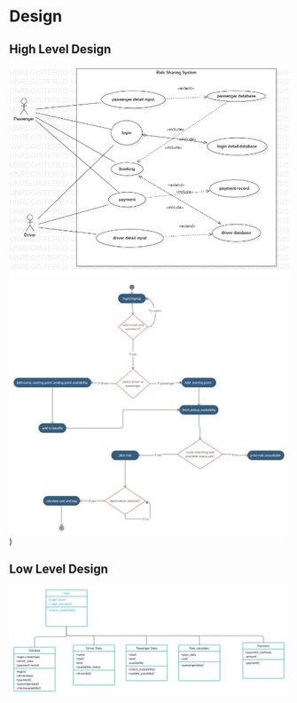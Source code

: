 # Design

## High Level Design 

![HighLevelStructuralDiagram](UseCaseDiagram1.png)
![HighLevelBehaviouralDiagram](behaviourdiag2.png))

## Low Level Design 

![FeaturesLevelStructuralDiagram](structuraldiag.png)

